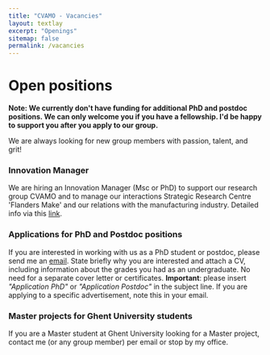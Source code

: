 ```yaml
---
title: "CVAMO - Vacancies"
layout: textlay
excerpt: "Openings"
sitemap: false
permalink: /vacancies
---
```


# Open positions

**Note: We currently don't have funding for additional PhD and postdoc positions. We can only welcome you if you have a fellowship. I'd be happy to support you after you apply to our group.**


We are always looking for new group members with passion, talent, and grit!

### Innovation Manager
We are hiring an Innovation Manager (Msc or PhD) to support our research group CVAMO and to manage our interactions Strategic Research Centre 'Flanders Make' and our relations with the manufacturing industry. Detailed info via this [link](https://career5.successfactors.eu/career?career%5fns=job%5flisting&company=C0000956575P&navBarLevel=JOB%5fSEARCH&rcm%5fsite%5flocale=en%5fGB&site=VjItUnUyR1hvaHNudXZSOFFoaDZWYUtYQT09&career_job_req_id=23538&selected_lang=en_GB&jobAlertController_jobAlertId=&jobAlertController_jobAlertName=&browserTimeZone=Europe/Brussels&_s.crb=MKddrtqkhxxD5DXLJyKE0TKImwKa6cFXLyAs95gJbg8%3d).


### Applications for PhD and Postdoc positions
If you are interested in working with us as a PhD student or postdoc, please send me an [email](mailto:dries.benoit@ugent.be). State briefly why you are interested and attach a CV, including information about the grades you had as an undergraduate. No need for a separate cover letter or certificates. **Important**: please insert _"Application PhD"_ or _"Application Postdoc"_ in the subject line. If you are applying to a specific advertisement, note this in your email.


### Master projects for Ghent University students
If you are a Master student at Ghent University looking for a Master project, contact me (or any group member) per email or stop by my office.

